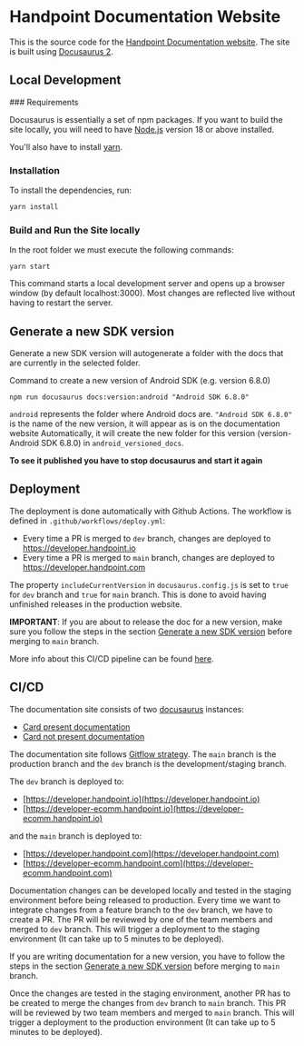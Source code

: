# Handpoint Documentation Website

This is the source code for the [Handpoint Documentation website](https://developer.handpoint.com/). The site is built using [Docusaurus 2](https://docusaurus.io/).

## Local Development

### Requirements

Docusaurus is essentially a set of npm packages. If you want to build the site locally, you will need to have [Node.js](https://nodejs.org/en/) version 18 or above installed.

You'll also have to install [yarn](https://classic.yarnpkg.com/lang/en/docs/install/#mac-stable).

### Installation

To install the dependencies, run:

```bash
yarn install
```

### Build and Run the Site locally

In the root folder we must execute the following commands:

```console
yarn start
```

This command starts a local development server and opens up a browser window (by default localhost:3000). Most changes are reflected live without having to restart the server.

## <a name="generate-a-new-sdk-version"></a> Generate a new SDK version
Generate a new SDK version will autogenerate a folder with the docs that are currently in the selected folder.

Command to create a new version of Android SDK (e.g. version 6.8.0)

```console
npm run docusaurus docs:version:android "Android SDK 6.8.0"
```

`android` represents the folder where Android docs are. `"Android SDK 6.8.0"` is the name of the new version, it will appear as is on the documentation website
Automatically, it will create the new folder for this version (version-Android SDK 6.8.0) in `android_versioned_docs`. 

**To see it published you have to stop docusaurus and start it again**

## Deployment

The deployment is done automatically with Github Actions. The workflow is defined in `.github/workflows/deploy.yml`:

- Every time a PR is merged to `dev` branch, changes are deployed to https://developer.handpoint.io
- Every time a PR is merged to `main` branch, changes are deployed to https://developer.handpoint.com

The property `includeCurrentVersion` in `docusaurus.config.js` is set to `true` for `dev` branch and `true` for `main` branch. This is done to avoid having unfinished releases in the production website. 

**IMPORTANT**: If you are about to release the doc for a new version, make sure you follow the steps in the section [Generate a new SDK version](#generate-a-new-sdk-version) before merging to `main` branch.

More info about this CI/CD pipeline can be found [here](https://handpoint.atlassian.net/wiki/spaces/DP/pages/3598450735/Documentation+Site).

## CI/CD

The documentation site consists of two [docusaurus](https://docusaurus.io/) instances:

- [Card present documentation](https://developer.handpoint.com/)
- [Card not present documentation](https://developer-ecomm.handpoint.com/)

The documentation site follows [Gitflow strategy](https://docs.google.com/document/d/1nRKUXhPKga-UJ-UxXKYdssa9rKlyClNRfxM6J4fw11s/edit#heading=h.wy5fcj5rh5j6). The `main` branch is the production branch and the `dev` branch is the development/staging branch. 

The `dev` branch is deployed to:

- [https://developer.handpoint.io](https://developer.handpoint.io) 
- [https://developer-ecomm.handpoint.io](https://developer-ecomm.handpoint.io) 

and the `main` branch is deployed to:
 
- [https://developer.handpoint.com](https://developer.handpoint.com) 
- [https://developer-ecomm.handpoint.com](https://developer-ecomm.handpoint.com) 

Documentation changes can be developed locally and tested in the staging environment before being released to production.
Every time we want to integrate changes from a feature branch to the `dev` branch, we have to create a PR. The PR will be reviewed by one of the team members and merged to `dev` branch. This will trigger a deployment to the staging environment (It can take up to 5 minutes to be deployed). 

If you are writing documentation for a new version, you have to follow the steps in the section [Generate a new SDK version](#generate-a-new-sdk-version) before merging to `main` branch.

Once the changes are tested in the staging environment, another PR has to be created to merge the changes from `dev` branch to `main` branch. This PR will be reviewed by two team members and merged to `main` branch. This will trigger a deployment to the production environment (It can take up to 5 minutes to be deployed).


